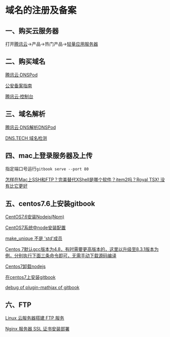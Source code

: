 # 域名的注册及备案

## 一、购买云服务器

打开[腾讯云](https://cloud.tencent.com/)->产品->热门产品->[轻量应用服务器](https://cloud.tencent.com/product/lighthouse)

## 二、购买域名

[腾讯云·DNSPod](https://dnspod.cloud.tencent.com/)

[公安备案指南](https://mc.tencent.com/sGHQTV1h)

[腾讯云·控制台](https://mc.tencent.com/xIbx91Z8)


## 三、域名解析

[腾讯云·DNS解析DNSPod](https://console.cloud.tencent.com/cns)

[DNS.TECH 域名检测](https://dns.tech/)

## 四、mac上登录服务器及上传

指定端口号运行`gitbook serve --port 80`


[怎样在Mac上SSH和FTP？完美替代XShell是哪个软件？item2吗？Royal TSX! 没有比它更好](https://www.bilibili.com/video/av70623689?from=search)

## 五、centos7.6上安装gitbook

[CentOS7.6安装Nodejs(Npm)](https://www.jianshu.com/p/4a77379ad982)

[CentOS7系统中node安装配置](https://segmentfault.com/a/1190000039803473)

[make_unique 不是 'std'成员](https://blog.csdn.net/jiao_mrswang/article/details/97385323)

[Centos 7默认gcc版本为4.8，有时需要更高版本的，这里以升级至8.3.1版本为例，分别执行下面三条命令即可，无需手动下载源码编译](https://www.cnblogs.com/jixiaohua/p/11732225.html)

[Centos7卸载nodejs](https://blog.csdn.net/chending_cd/article/details/100555955)

[在centos7上安装gitbook](https://www.jianshu.com/p/4ddfe52a27e4)

[debug of plugin-mathjax of gitbook](https://stackoverflow.com/questions/68499613/debug-of-plugin-mathjax-of-gitbook)


## 六、FTP

[Linux 云服务器搭建 FTP 服务](https://cloud.tencent.com/document/product/213/10912)


[Nginx 服务器 SSL 证书安装部署](https://cloud.tencent.com/document/product/400/35244)
